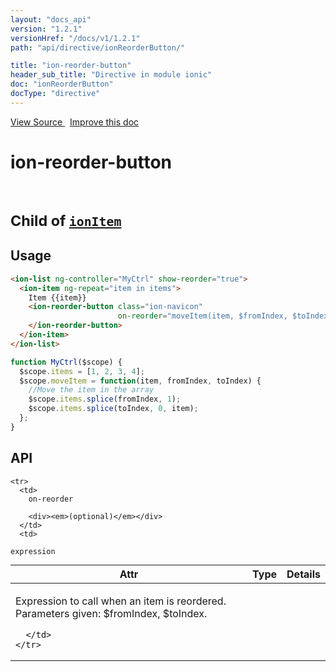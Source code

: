 ```yaml
---
layout: "docs_api"
version: "1.2.1"
versionHref: "/docs/v1/1.2.1"
path: "api/directive/ionReorderButton/"

title: "ion-reorder-button"
header_sub_title: "Directive in module ionic"
doc: "ionReorderButton"
docType: "directive"
---
```


<div class="improve-docs">
<a href='https://github.com/driftyco/ionic-v1/blob/master/js/angular/directive/itemReorderButton.js#L5'>
View Source
</a>
&nbsp;
<a href='http://github.com/driftyco/ionic/edit/1.x/js/angular/directive/itemReorderButton.js#L5'>
Improve this doc
</a>
</div>




<h1 class="api-title">

ion-reorder-button


<br />
<small>
Child of <a href="/docs/v1/api/directive/ionItem/"><code>ionItem</code></a>
</small>


</h1>















<h2 id="usage">Usage</h2>

```html
<ion-list ng-controller="MyCtrl" show-reorder="true">
  <ion-item ng-repeat="item in items">
    Item {{item}}
    <ion-reorder-button class="ion-navicon"
                        on-reorder="moveItem(item, $fromIndex, $toIndex)">
    </ion-reorder-button>
  </ion-item>
</ion-list>
```
```js
function MyCtrl($scope) {
  $scope.items = [1, 2, 3, 4];
  $scope.moveItem = function(item, fromIndex, toIndex) {
    //Move the item in the array
    $scope.items.splice(fromIndex, 1);
    $scope.items.splice(toIndex, 0, item);
  };
}
```


<h2 id="api" style="clear:both;">API</h2>

<table class="table" style="margin:0;">
  <thead>
    <tr>
      <th>Attr</th>
      <th>Type</th>
      <th>Details</th>
    </tr>
  </thead>
  <tbody>
    
    <tr>
      <td>
        on-reorder
        
        <div><em>(optional)</em></div>
      </td>
      <td>
        
  <code>expression</code>
      </td>
      <td>
        <p>Expression to call when an item is reordered.
Parameters given: $fromIndex, $toIndex.</p>

        
      </td>
    </tr>
    
  </tbody>
</table>









